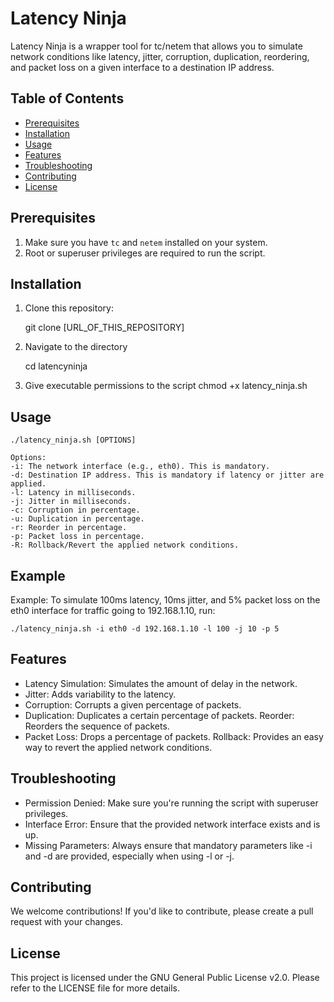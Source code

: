 # Latency Ninja

Latency Ninja is a wrapper tool for tc/netem that allows you to simulate network conditions like latency, jitter, corruption, duplication, reordering, and packet loss on a given interface to a destination IP address.

## Table of Contents

- [Prerequisites](#prerequisites)
- [Installation](#installation)
- [Usage](#usage)
- [Features](#features)
- [Troubleshooting](#troubleshooting)
- [Contributing](#contributing)
- [License](#license)

## Prerequisites

1. Make sure you have `tc` and `netem` installed on your system.
3. Root or superuser privileges are required to run the script.

## Installation

1. Clone this repository:

    git clone [URL_OF_THIS_REPOSITORY]
    
2. Navigate to the directory

	cd latencyninja

3. Give executable permissions to the script
    chmod +x latency_ninja.sh

 ## Usage

    ./latency_ninja.sh [OPTIONS]
        
    Options:
    -i: The network interface (e.g., eth0). This is mandatory.
    -d: Destination IP address. This is mandatory if latency or jitter are applied.
    -l: Latency in milliseconds.
    -j: Jitter in milliseconds.
    -c: Corruption in percentage.
    -u: Duplication in percentage.
    -r: Reorder in percentage.
    -p: Packet loss in percentage.
    -R: Rollback/Revert the applied network conditions.

## Example
Example: To simulate 100ms latency, 10ms jitter, and 5% packet loss on the eth0 interface for traffic going to 192.168.1.10, run:

    ./latency_ninja.sh -i eth0 -d 192.168.1.10 -l 100 -j 10 -p 5

## Features

 - Latency Simulation: Simulates the amount of delay in the network.
 - Jitter: Adds variability to the latency. 
 - Corruption: Corrupts a given percentage of packets. 
 - Duplication: Duplicates a certain percentage of packets. Reorder: Reorders the sequence of packets. 
 - Packet Loss: Drops a percentage of packets. Rollback: Provides an easy way to revert the applied network conditions. 

## Troubleshooting
 - Permission Denied: Make sure you're running the script with superuser privileges.
 - Interface Error: Ensure that the provided network interface exists and is up.
 - Missing Parameters: Always ensure that mandatory parameters like -i and -d are provided, especially when using -l or -j.

## Contributing
We welcome contributions! If you'd like to contribute, please create a pull request with your changes.

## License
This project is licensed under the GNU General Public License v2.0. Please refer to the LICENSE file for more details.


